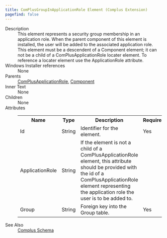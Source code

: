 ```yaml
---
title: ComPlusGroupInApplicationRole Element (Complus Extension)
pagefind: false
---
```

<dl>
  <dt>Description</dt>
  <dd>         This element represents a security group membership in an         application role. When the parent component of this element is installed, the         user will be added to the associated application role. This element must be a         descendent of a Component element; it can not be a child of a         ComPlusApplicationRole locater element. To reference a locater element use the         ApplicationRole attribute.       </dd>
  <dt>Windows Installer references</dt>
  <dd>None</dd>
  <dt>Parents</dt>
  <dd>
    <a href="../../complus/complusapplicationrole" class="extension">ComPlusApplicationRole</a>, <a href="../../wix/component/">Component</a></dd>
  <dt>Inner Text</dt>
  <dd>None</dd>
  <dt>Children</dt>
  <dd>None</dd>
  <dt>Attributes</dt>
  <dd>
    <table cellspacing="0" cellpadding="0" class="schema">
      <tr>
        <th width="15%">Name</th>
        <th width="15%">Type</th>
        <th width="65%">Description</th>
        <th width="15%">Required</th>
      </tr>
      <tr>
        <td>Id</td>
        <td>String</td>
        <td>           Identifier for the element.         </td>
        <td>Yes</td>
      </tr>
      <tr>
        <td>ApplicationRole</td>
        <td>String</td>
        <td>           If the element is not a child of a ComPlusApplicationRole           element, this attribute should be provided with the id of a           ComPlusApplicationRole element representing the application role the user is           to be added to.         </td>
        <td>&nbsp;</td>
      </tr>
      <tr>
        <td>Group</td>
        <td>String</td>
        <td>           Foreign key into the Group table.         </td>
        <td>Yes</td>
      </tr>
    </table>
  </dd>
  <dt>See Also</dt>
  <dd>
    <a href="../">Complus Schema</a>
  </dd>
</dl>
